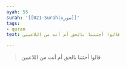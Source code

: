 ```yaml
---
ayah: 55
surah: '[[021-Surah|سورة]]'
tags:
- quran
text: قالوا أجئتنا بالحق أم أنت من اللاعبين

---
```

> قالوا أجئتنا بالحق أم أنت من اللاعبين

